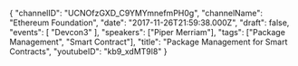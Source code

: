 {
    "channelID": "UCNOfzGXD_C9YMYmnefmPH0g",
    "channelName": "Ethereum Foundation",
    "date": "2017-11-26T21:59:38.000Z",
    "draft": false,
    "events": [
        "Devcon3"
    ],
    "speakers": ["Piper Merriam"],
    "tags": ["Package Management", "Smart Contract"],
    "title": "Package Management for Smart Contracts",
    "youtubeID": "kb9_xdMT9l8"
}
